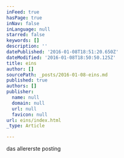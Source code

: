 ```yaml
---
inFeed: true
hasPage: true
inNav: false
inLanguage: null
starred: false
keywords: []
description: ''
datePublished: '2016-01-08T18:51:20.650Z'
dateModified: '2016-01-08T18:50:50.125Z'
title: eins
author: []
sourcePath: _posts/2016-01-08-eins.md
published: true
authors: []
publisher:
  name: null
  domain: null
  url: null
  favicon: null
url: eins/index.html
_type: Article

---
```

das allererste posting